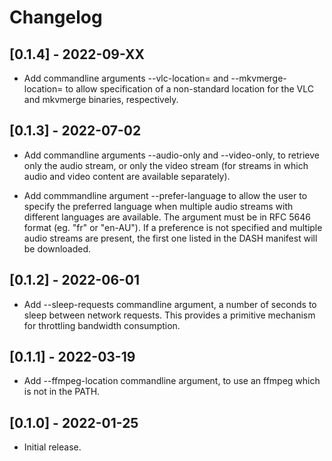 # Changelog


## [0.1.4] - 2022-09-XX

- Add commandline arguments --vlc-location=<path> and --mkvmerge-location=<path> to allow specification
  of a non-standard location for the VLC and mkvmerge binaries, respectively.


## [0.1.3] - 2022-07-02

- Add commandline arguments --audio-only and --video-only, to retrieve only the audio stream, or
  only the video stream (for streams in which audio and video content are available separately).

- Add commmandline argument --prefer-language to allow the user to specify the preferred language
  when multiple audio streams with different languages are available. The argument must be in RFC
  5646 format (eg. "fr" or "en-AU"). If a preference is not specified and multiple audio streams are
  present, the first one listed in the DASH manifest will be downloaded.

## [0.1.2] - 2022-06-01

- Add --sleep-requests commandline argument, a number of seconds to sleep between network requests.
  This provides a primitive mechanism for throttling bandwidth consumption.


## [0.1.1] - 2022-03-19

- Add --ffmpeg-location commandline argument, to use an ffmpeg which is not in the PATH.


## [0.1.0] - 2022-01-25

- Initial release.
